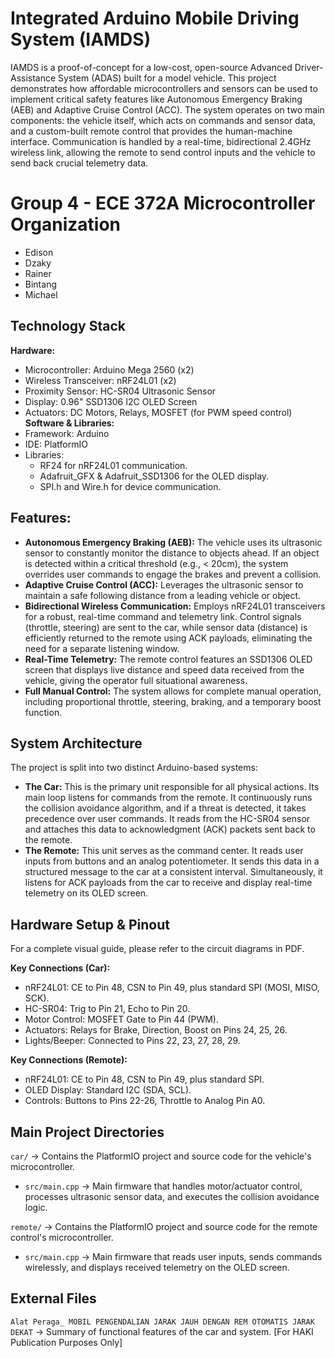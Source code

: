 # Integrated Arduino Mobile Driving System (IAMDS)
IAMDS is a proof-of-concept for a low-cost, open-source Advanced Driver-Assistance System (ADAS) built for a model vehicle. This project demonstrates how affordable microcontrollers and sensors can be used to implement critical safety features like Autonomous Emergency Braking (AEB) and Adaptive Cruise Control (ACC).
The system operates on two main components: the vehicle itself, which acts on commands and sensor data, and a custom-built remote control that provides the human-machine interface. Communication is handled by a real-time, bidirectional 2.4GHz wireless link, allowing the remote to send control inputs and the vehicle to send back crucial telemetry data.

# Group 4 - ECE 372A Microcontroller Organization
- Edison
- Dzaky
- Rainer
- Bintang
- Michael

## **Technology Stack**
**Hardware:**
- Microcontroller: Arduino Mega 2560 (x2)
- Wireless Transceiver: nRF24L01 (x2)
- Proximity Sensor: HC-SR04 Ultrasonic Sensor
- Display: 0.96" SSD1306 I2C OLED Screen
- Actuators: DC Motors, Relays, MOSFET (for PWM speed control)
**Software & Libraries:**
- Framework: Arduino
- IDE: PlatformIO
- Libraries:
  - RF24 for nRF24L01 communication.
  - Adafruit_GFX & Adafruit_SSD1306 for the OLED display.
  - SPI.h and Wire.h for device communication.

## **Features:**
- **Autonomous Emergency Braking (AEB):** The vehicle uses its ultrasonic sensor to constantly monitor the distance to objects ahead. If an object is detected within a critical threshold (e.g., < 20cm), the system overrides user commands to engage the brakes and prevent a collision.
- **Adaptive Cruise Control (ACC):** Leverages the ultrasonic sensor to maintain a safe following distance from a leading vehicle or object.
- **Bidirectional Wireless Communication:** Employs nRF24L01 transceivers for a robust, real-time command and telemetry link. Control signals (throttle, steering) are sent to the car, while sensor data (distance) is efficiently returned to the remote using ACK payloads, eliminating the need for a separate listening window.
- **Real-Time Telemetry:** The remote control features an SSD1306 OLED screen that displays live distance and speed data received from the vehicle, giving the operator full situational awareness.
- **Full Manual Control:** The system allows for complete manual operation, including proportional throttle, steering, braking, and a temporary boost function.

## **System Architecture**
The project is split into two distinct Arduino-based systems:
- **The Car:** This is the primary unit responsible for all physical actions. Its main loop listens for commands from the remote. It continuously runs the collision avoidance algorithm, and if a threat is detected, it takes precedence over user commands. It reads from the HC-SR04 sensor and attaches this data to acknowledgment (ACK) packets sent back to the remote.
- **The Remote:** This unit serves as the command center. It reads user inputs from buttons and an analog potentiometer. It sends this data in a structured message to the car at a consistent interval. Simultaneously, it listens for ACK payloads from the car to receive and display real-time telemetry on its OLED screen.

## **Hardware Setup & Pinout**
For a complete visual guide, please refer to the circuit diagrams in PDF.

**Key Connections (Car):**
- nRF24L01: CE to Pin 48, CSN to Pin 49, plus standard SPI (MOSI, MISO, SCK).
- HC-SR04: Trig to Pin 21, Echo to Pin 20.
- Motor Control: MOSFET Gate to Pin 44 (PWM).
- Actuators: Relays for Brake, Direction, Boost on Pins 24, 25, 26.
- Lights/Beeper: Connected to Pins 22, 23, 27, 28, 29.
  
**Key Connections (Remote):**
- nRF24L01: CE to Pin 48, CSN to Pin 49, plus standard SPI.
- OLED Display: Standard I2C (SDA, SCL).
- Controls: Buttons to Pins 22-26, Throttle to Analog Pin A0.

## **Main Project Directories**
`car/` → Contains the PlatformIO project and source code for the vehicle's microcontroller.
  - `src/main.cpp` → Main firmware that handles motor/actuator control, processes ultrasonic sensor data, and executes the collision avoidance logic.

`remote/` → Contains the PlatformIO project and source code for the remote control's microcontroller.
  - `src/main.cpp` → Main firmware that reads user inputs, sends commands wirelessly, and displays received telemetry on the OLED screen.

## **External Files**
`Alat Peraga_ MOBIL PENGENDALIAN JARAK JAUH DENGAN REM OTOMATIS JARAK DEKAT` → Summary of functional features of the car and system. [For HAKI Publication Purposes Only]
